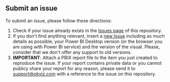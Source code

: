 
## Submit an issue
To submit an issue, please follow these directions:

1. Check if your issue already exists in the [Issues page](/issues) of this repository.
2. If you don't find anything relevant, insert a [new Issue](/issues/new) including as much details as possible, your Power BI Desktop version (or the browser you are using with Power BI service) and the version of the visual. Please, consider that we don't offer any support to old versions.
3. **IMPORTANT**: Attach a PBIX report file to the item you just created to reproduce the issue. If your report contains private data or you cannot publicy share your report for any reason, please send it to [support@okviz.com](mailto:support@okviz.com?subject=Issue%20#) with a reference to the issue on this repository.
